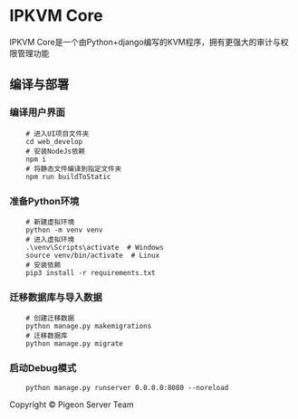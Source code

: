 # IPKVM Core
IPKVM Core是一个由Python+django编写的KVM程序，拥有更强大的审计与权限管理功能 

## 编译与部署

### 编译用户界面

```shell
    # 进入UI项目文件夹
    cd web_develop
    # 安装NodeJs依赖
    npm i
    # 将静态文件编译到指定文件夹
    npm run buildToStatic
```

### 准备Python环境
```shell
    # 新建虚拟环境
    python -m venv venv
    # 进入虚拟环境
    .\venv\Scripts\activate  # Windows
    source venv/bin/activate  # Linux
    # 安装依赖
    pip3 install -r requirements.txt
```

### 迁移数据库与导入数据
```shell
    # 创建迁移数据
    python manage.py makemigrations
    # 迁移数据库 
    python manage.py migrate
```

### 启动Debug模式

```shell
    python manage.py runserver 0.0.0.0:8080 --noreload
```

Copyright © Pigeon Server Team